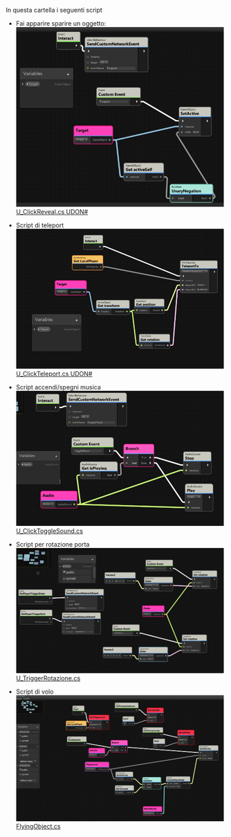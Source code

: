 In questa cartella i seguenti script

* Fai apparire sparire un oggetto:
![](GraphReveal.jpg)
[U_ClickReveal.cs UDON#](U_ClickReveal.cs)

* Script di teleport
  ![](GraphTeleport.jpg)
  [U_ClickTeleport.cs UDON#](U_ClickTeleport.csReveal.cs)

* Script accendi/spegni musica
![](GraphPlayMusic.jpg)
[U_ClickToggleSound.cs](U_ClickToggleSound.cs)

* Script per rotazione porta
![](GraphRotazione.jpg)
[U_TriggerRotazione.cs](U_TriggerRotazione.cs)

* Script di volo
  ![](GraphFly.jpg)
  [FlyingObject.cs](../5.meeting26maggio%20building/FlyingObject.cs)